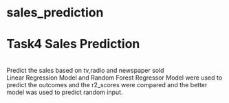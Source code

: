 # sales_prediction
<h1>Task4 Sales Prediction </h1><br>
Predict the sales based on tv,radio and newspaper sold<br>
Linear Regression Model and Random Forest Regressor Model were used to predict the outcomes and the 
r2_scores were compared and the better model was used to predict random input.<br>
